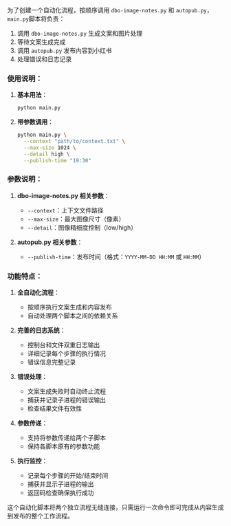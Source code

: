 为了创建一个自动化流程，按顺序调用 `dbo-image-notes.py` 和 `autopub.py`， `main.py`脚本将负责：

1. 调用 `dbo-image-notes.py` 生成文案和图片处理
2. 等待文案生成完成
3. 调用 `autopub.py` 发布内容到小红书
4. 处理错误和日志记录

### 使用说明：

1. **基本用法**：
   ```bash
   python main.py
   ```

2. **带参数调用**：
   ```bash
   python main.py \
     --context "path/to/context.txt" \
     --max-size 1024 \
     --detail high \
     --publish-time "19:30"
   ```

### 参数说明：

1. **dbo-image-notes.py 相关参数**：
   - `--context`：上下文文件路径
   - `--max-size`：最大图像尺寸（像素）
   - `--detail`：图像精细度控制（low/high）

2. **autopub.py 相关参数**：
   - `--publish-time`：发布时间（格式：`YYYY-MM-DD HH:MM` 或 `HH:MM`）

### 功能特点：

1. **全自动化流程**：
   - 按顺序执行文案生成和内容发布
   - 自动处理两个脚本之间的依赖关系

2. **完善的日志系统**：
   - 控制台和文件双重日志输出
   - 详细记录每个步骤的执行情况
   - 错误信息完整记录

3. **错误处理**：
   - 文案生成失败时自动终止流程
   - 捕获并记录子进程的错误输出
   - 检查结果文件有效性

4. **参数传递**：
   - 支持将参数传递给两个子脚本
   - 保持各脚本原有的参数功能

5. **执行监控**：
   - 记录每个步骤的开始/结束时间
   - 捕获并显示子进程的输出
   - 返回码检查确保执行成功

这个自动化脚本将两个独立流程无缝连接，只需运行一次命令即可完成从内容生成到发布的整个工作流程。
